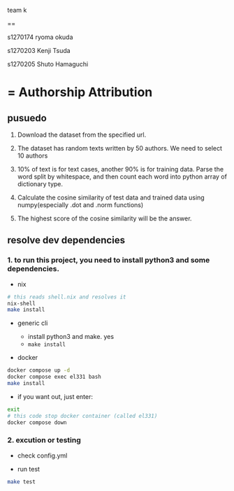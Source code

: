 team k

==

s1270174 ryoma okuda

s1270203 Kenji Tsuda

s1270205 Shuto Hamaguchi

# = Authorship Attribution

## pusuedo

1. Download the dataset from the specified url.
2. The dataset has random texts written by 50 authors.
We need to select 10 authors
3. 10% of text is for text cases, another 90% is for training data.
Parse the word split by whitespace, and then count each word into python array of dictionary type.

4. Calculate the cosine similarity of test data and trained data using numpy(especially .dot and .norm functions)
5. The highest score of the cosine similarity will be the answer.

## resolve dev dependencies
### 1. to run this project, you need to install python3 and some dependencies.

- nix
```bash
# this reads shell.nix and resolves it
nix-shell
make install
```

- generic cli
  - install python3 and make. yes
  - ```make install```


- docker
```bash
docker compose up -d
docker compose exec el331 bash
make install
```

- if you want out, just enter:
```bash
exit
# this code stop docker container (called el331) 
docker compose down
```

### 2. excution or testing

- check config.yml

- run test
```bash
make test
```